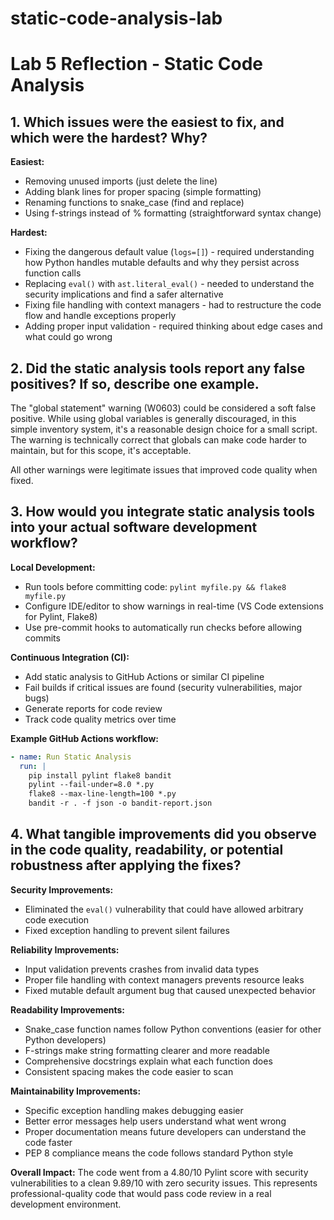 # static-code-analysis-lab
# Lab 5 Reflection - Static Code Analysis

## 1. Which issues were the easiest to fix, and which were the hardest? Why?

**Easiest:**
- Removing unused imports (just delete the line)
- Adding blank lines for proper spacing (simple formatting)
- Renaming functions to snake_case (find and replace)
- Using f-strings instead of % formatting (straightforward syntax change)

**Hardest:**
- Fixing the dangerous default value (`logs=[]`) - required understanding how Python handles mutable defaults and why they persist across function calls
- Replacing `eval()` with `ast.literal_eval()` - needed to understand the security implications and find a safer alternative
- Fixing file handling with context managers - had to restructure the code flow and handle exceptions properly
- Adding proper input validation - required thinking about edge cases and what could go wrong

## 2. Did the static analysis tools report any false positives? If so, describe one example.

The "global statement" warning (W0603) could be considered a soft false positive. While using global variables is generally discouraged, in this simple inventory system, it's a reasonable design choice for a small script. The warning is technically correct that globals can make code harder to maintain, but for this scope, it's acceptable.

All other warnings were legitimate issues that improved code quality when fixed.

## 3. How would you integrate static analysis tools into your actual software development workflow?

**Local Development:**
- Run tools before committing code: `pylint myfile.py && flake8 myfile.py`
- Configure IDE/editor to show warnings in real-time (VS Code extensions for Pylint, Flake8)
- Use pre-commit hooks to automatically run checks before allowing commits

**Continuous Integration (CI):**
- Add static analysis to GitHub Actions or similar CI pipeline
- Fail builds if critical issues are found (security vulnerabilities, major bugs)
- Generate reports for code review
- Track code quality metrics over time

**Example GitHub Actions workflow:**
```yaml
- name: Run Static Analysis
  run: |
    pip install pylint flake8 bandit
    pylint --fail-under=8.0 *.py
    flake8 --max-line-length=100 *.py
    bandit -r . -f json -o bandit-report.json
```

## 4. What tangible improvements did you observe in the code quality, readability, or potential robustness after applying the fixes?

**Security Improvements:**
- Eliminated the `eval()` vulnerability that could have allowed arbitrary code execution
- Fixed exception handling to prevent silent failures

**Reliability Improvements:**
- Input validation prevents crashes from invalid data types
- Proper file handling with context managers prevents resource leaks
- Fixed mutable default argument bug that caused unexpected behavior

**Readability Improvements:**
- Snake_case function names follow Python conventions (easier for other Python developers)
- F-strings make string formatting clearer and more readable
- Comprehensive docstrings explain what each function does
- Consistent spacing makes the code easier to scan

**Maintainability Improvements:**
- Specific exception handling makes debugging easier
- Better error messages help users understand what went wrong
- Proper documentation means future developers can understand the code faster
- PEP 8 compliance means the code follows standard Python style

**Overall Impact:**
The code went from a 4.80/10 Pylint score with security vulnerabilities to a clean 9.89/10 with zero security issues. This represents professional-quality code that would pass code review in a real development environment.
